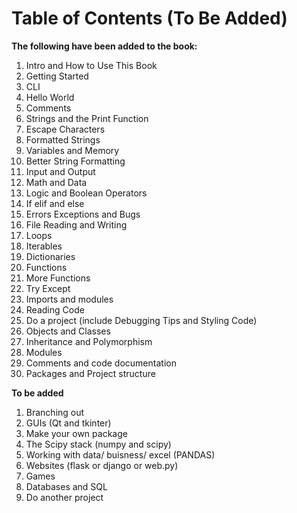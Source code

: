 # Table of Contents (To Be Added)

**The following have been added to the book:**

1. Intro and How to Use This Book
1. Getting Started
1. CLI
1. Hello World
1. Comments
1. Strings and the Print Function
1. Escape Characters
1. Formatted Strings
1. Variables and Memory
1. Better String Formatting
1. Input and Output
1. Math and Data
1. Logic and Boolean Operators
1. If elif and else
1. Errors Exceptions and Bugs
1. File Reading and Writing
1. Loops
1. Iterables
1. Dictionaries
1. Functions
1. More Functions
1. Try Except
1. Imports and modules
1. Reading Code
1. Do a project (include Debugging Tips and Styling Code)
1. Objects and Classes
1. Inheritance and Polymorphism
1. Modules
1. Comments and code documentation
1. Packages and Project structure



**To be added**

1. Branching out
1. GUIs (Qt and tkinter)
1. Make your own package
1. The Scipy stack (numpy and scipy)
1. Working with data/ buisness/ excel (PANDAS)
1. Websites (flask or django or web.py)
1. Games
1. Databases and SQL
1. Do another project


